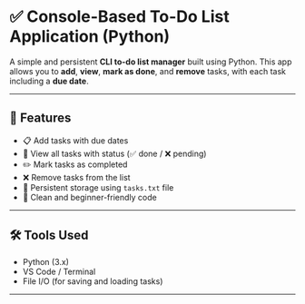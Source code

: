 # ✅ Console-Based To-Do List Application (Python)

A simple and persistent **CLI to-do list manager** built using Python. This app allows you to **add**, **view**, **mark as done**, and **remove** tasks, with each task including a **due date**.

---

## 📌 Features

- 📋 Add tasks with due dates
- 👀 View all tasks with status (✅ done / ❌ pending)
- ✏️ Mark tasks as completed
- ❌ Remove tasks from the list
- 💾 Persistent storage using `tasks.txt` file
- 🧠 Clean and beginner-friendly code

---

## 🛠 Tools Used

- Python (3.x)
- VS Code / Terminal
- File I/O (for saving and loading tasks)

---


